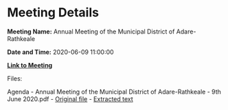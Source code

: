 # Meeting Details

**Meeting Name:** Annual Meeting of the Municipal District of Adare-Rathkeale

**Date and Time:** 2020-06-09 11:00:00

**[Link to Meeting](https://www.limerick.ie/council/whats-on/annual-meeting-municipal-district-adare-rathkeale-4)**

Files: 

Agenda - Annual Meeting of the Municipal District of Adare-Rathkeale - 9th June 2020.pdf - [Original file](https://www.limerick.ie/sites/default/files/media/documents/2020-06/00-agenda-9th-june-2020-annual.pdf) - [Extracted text](./Agenda%20-%C2%A0Annual%20Meeting%20of%20the%20Municipal%20District%20of%20Adare-Rathkeale%20-%209th%20June%202020.md)

